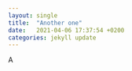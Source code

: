 ```yaml
---
layout: single
title:  "Another one"
date:   2021-04-06 17:37:54 +0200
categories: jekyll update
---
```

A